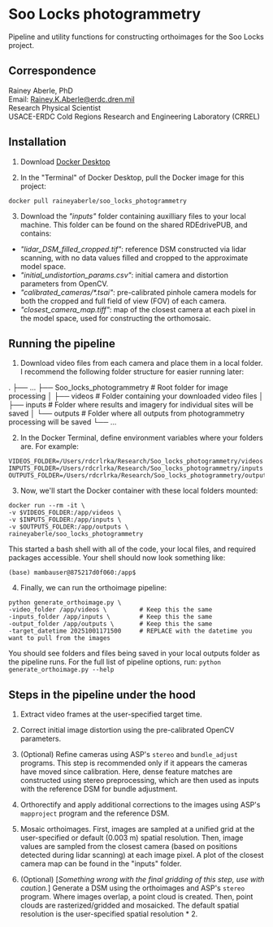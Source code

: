 # Soo Locks photogrammetry

Pipeline and utility functions for constructing orthoimages for the Soo Locks project. 

## Correspondence

Rainey Aberle, PhD<br>Email: Rainey.K.Aberle@erdc.dren.mil<br>Research Physical Scientist<br>USACE-ERDC Cold Regions Research and Engineering Laboratory (CRREL)

## Installation

1. Download [Docker Desktop](https://www.docker.com/products/docker-desktop/)

2. In the "Terminal" of Docker Desktop, pull the Docker image for this project:

`docker pull raineyaberle/soo_locks_photogrammetry`

3. Download the _"inputs"_ folder containing auxilliary files to your local machine. This folder can be found on the shared RDEdrivePUB, and contains: 
- _"lidar_DSM_filled_cropped.tif"_: reference DSM constructed via lidar scanning, with no data values filled and cropped to the approximate model space. 
- _"initial_undistortion_params.csv"_: initial camera and distortion parameters from OpenCV.
- _"calibrated_cameras/*.tsai"_: pre-calibrated pinhole camera models for both the cropped and full field of view (FOV) of each camera.
- _"closest_camera_map.tiff"_: map of the closest camera at each pixel in the model space, used for constructing the orthomosaic.

## Running the pipeline

1. Download video files from each camera and place them in a local folder. I recommend the following folder structure for easier running later:

.
├── ...
├── Soo_locks_photogrammetry    # Root folder for image processing
│   ├── videos                  # Folder containing your downloaded video files
│   ├── inputs                  # Folder where results and imagery for individual sites will be saved
│   └── outputs                 # Folder where all outputs from photogrammetry processing will be saved
└── ...


2. In the Docker Terminal, define environment variables where your folders are. For example:

```
VIDEOS_FOLDER=/Users/rdcrlrka/Research/Soo_locks_photogrammetry/videos
INPUTS_FOLDER=/Users/rdcrlrka/Research/Soo_locks_photogrammetry/inputs
OUTPUTS_FOLDER=/Users/rdcrlrka/Research/Soo_locks_photogrammetry/outputs
```

3. Now, we'll start the Docker container with these local folders mounted:

```
docker run --rm -it \
-v $VIDEOS_FOLDER:/app/videos \
-v $INPUTS_FOLDER:/app/inputs \
-v $OUTPUTS_FOLDER:/app/outputs \
raineyaberle/soo_locks_photogrammetry
```
This started a bash shell with all of the code, your local files, and required packages accessible. Your shell should now look something like:

`(base) mambauser@875217d0f060:/app$`

4. Finally, we can run the orthoimage pipeline:

```
python generate_orthoimage.py \
-video_folder /app/videos \         # Keep this the same
-inputs_folder /app/inputs \        # Keep this the same
-output_folder /app/outputs \       # Keep this the same
-target_datetime 20251001171500     # REPLACE with the datetime you want to pull from the images
```

You should see folders and files being saved in your local outputs folder as the pipeline runs. For the full list of pipeline options, run: `python generate_orthoimage.py --help`


## Steps in the pipeline under the hood

1. Extract video frames at the user-specified target time. 

2. Correct initial image distortion using the pre-calibrated OpenCV parameters. 

3. (Optional) Refine cameras using ASP's `stereo` and `bundle_adjust` programs. This step is recommended only if it appears the cameras have moved since calibration. Here, dense feature matches are constructed using stereo preprocessing, which are then used as inputs with the reference DSM for bundle adjustment. 

4. Orthorectify and apply additional corrections to the images using ASP's `mapproject` program and the reference DSM. 

5. Mosaic orthoimages. First, images are sampled at a unified grid at the user-specified or default (0.003 m) spatial resolution. Then, image values are sampled from the closest camera (based on positions detected during lidar scanning) at each image pixel. A plot of the closest camera map can be found in the "inputs" folder. 

6. (Optional) [_Something wrong with the final gridding of this step, use with caution._] Generate a DSM using the orthoimages and ASP's `stereo` program. Where images overlap, a point cloud is created. Then, point clouds are rasterized/gridded and mosaicked. The default spatial resolution is the user-specified spatial resolution * 2. 

